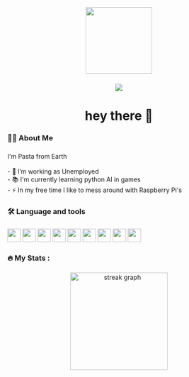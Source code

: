 <div align="center">
  <img height="150" src="https://media.giphy.com/media/M9gbBd9nbDrOTu1Mqx/giphy.gif"  />
</div>

###

<div align="center">
  <img src="https://visitor-badge.laobi.icu/badge?page_id=maurodesouza.maurodesouza&"  />
</div>

###

<h1 align="center">hey there 👋</h1>

###

<h3 align="left">👩‍💻  About Me</h3>

###

<p align="left">I'm Pasta from Earth <br><br>- 🔭 I’m working as Unemployed <br>- 📚 I'm currently learning python AI in games<br>- ⚡ In my free time I like to mess around with Raspberry Pi's</p>

###

<h3 align="left">🛠 Language and tools</h3>

###

<div align="left">

  <img src="https://cdn.jsdelivr.net/gh/devicons/devicon@latest/icons/git/git-original.svg" height="30"/>   

  <img src="https://cdn.jsdelivr.net/gh/devicons/devicon@latest/icons/github/github-original.svg" height="30"/>    
          
  <img src="https://cdn.jsdelivr.net/gh/devicons/devicon@latest/icons/archlinux/archlinux-original.svg" height="30" />
  
  <img src="https://cdn.jsdelivr.net/gh/devicons/devicon@latest/icons/godot/godot-original.svg" height="30" />
  
  <img src="https://cdn.jsdelivr.net/gh/devicons/devicon@latest/icons/neovim/neovim-original.svg" height="30" />
 
  <img src="https://cdn.jsdelivr.net/gh/devicons/devicon@latest/icons/linux/linux-original.svg" height="30"/>

  <img src="https://cdn.jsdelivr.net/gh/devicons/devicon@latest/icons/python/python-original.svg" height="30"/>
  
  <img src="https://cdn.jsdelivr.net/gh/devicons/devicon@latest/icons/raspberrypi/raspberrypi-original.svg" height="30"/>

  <img src="https://cdn.jsdelivr.net/gh/devicons/devicon@latest/icons/slack/slack-original.svg" height="30"/>
  
###

<h3 align="left">🔥   My Stats :</h3>

###

<div align="center">
  <img src="https://streak-stats.demolab.com?user=Pastaza&locale=en&mode=daily&theme=dark&hide_border=false&border_radius=5&order=3" height="220" alt="streak graph"  />
</div>

###
